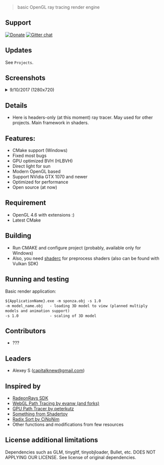 

> basic OpenGL ray tracing render engine


## Support

[![Donate](https://img.shields.io/badge/Donate-PayPal-green.svg)](https://www.paypal.me/capitalknew/1usd)
[![Gitter chat](https://badges.gitter.im/Join%20Chat.svg)](https://gitter.im/capitalknew/prismarine)


## Updates

See `Projects`. 

## Screenshots

<details>
<summary>9/10/2017 (1280x720)</summary>

<img src="Screenshots/dyn1.png" width="640"/>
<img src="Screenshots/dyn2.png" width="640"/>
<img src="Screenshots/dyn3.png" width="640"/>
<img src="Screenshots/dyn4.png" width="640"/>

</details>

## Details

- Here is headers-only (at this moment) ray tracer. May used for other projects. Main framework in shaders.

## Features: 

- CMake support (Windows)
- Fixed most bugs
- GPU optimized BVH (HLBVH)
- Direct light for sun
- Modern OpenGL based
- Support NVidia GTX 1070 and newer
- Optimized for performance
- Open source (at now)

## Requirement

- OpenGL 4.6 with extensions :)
- Latest CMake

## Building 

- Run CMAKE and configure project (probably, available only for Windows)
- Also, you need [shaderc](https://github.com/google/shaderc) for preprocess shaders (also can be found with Vulkan SDK)

## Running and testing

Basic render application: 

```
${ApplicationName}.exe -m sponza.obj -s 1.0
-m model_name.obj   - loading 3D model to view (planned multiply models and animation support)
-s 1.0              - scaling of 3D model
```

## Contributors

- ???

## Leaders

- Alexey S (capitalknew@gmail.com)

## Inspired by

- [RadeonRays SDK](https://github.com/GPUOpen-LibrariesAndSDKs/RadeonRays_SDK)
- [WebGL Path Tracing by evanw (and forks)](https://github.com/evanw/webgl-path-tracing)
- [GPU Path Tracer by peterkutz](https://github.com/peterkutz/GPUPathTracer)
- [Something from Shadertoy](https://www.shadertoy.com/)
- [Radix Sort by CiNoNim](https://github.com/cNoNim/radix-sort)
- Other functions and modifications from few resources

## License additional limitations

Dependencies such as GLM, tinygltf, tinyobjloader, Bullet, etc. DOES NOT APPLYING OUR LICENSE. See license of original dependencies. 
